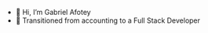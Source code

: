 - 👋 Hi, I’m Gabriel Afotey
- 👀 Transitioned from accounting to a Full Stack Developer 


<!---
odai307/odai307 is a ✨ special ✨ repository because its `README.md` (this file) appears on your GitHub profile.
You can click the Preview link to take a look at your changes.
--->
